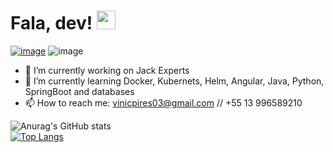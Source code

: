 # Fala, dev! <img src="https://raw.githubusercontent.com/MartinHeinz/MartinHeinz/master/wave.gif" width="30px">

[![image](https://img.shields.io/badge/LinkedIn-0077B5?style=for-the-badge&logo=linkedin&logoColor=white)](https://www.linkedin.com/in/vinicpires/)
![image](	https://img.shields.io/badge/Gmail-D14836?style=for-the-badge&logo=gmail&logoColor=white)
- 🔭 I’m currently working on Jack Experts
- 🌱 I’m currently learning Docker, Kubernets, Helm, Angular, Java, Python, SpringBoot and databases
- 📫 How to reach me: vinicpires03@gmail.com // +55 13 996589210


![Anurag's GitHub stats](https://github-readme-stats.vercel.app/api?username=viniciuscarvalhopires&show_icons=true&theme=dark)  
[![Top Langs](https://github-readme-stats.vercel.app/api/top-langs/?username=viniciuscarvalhopires&layout=compact&card_width=445px&theme=dark)](https://github.com/anuraghazra/github-readme-stats)



